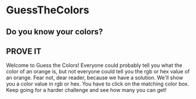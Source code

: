 # GuessTheColors

## Do you know your colors?
## PROVE IT

Welcome to Guess the Colors! Everyone could probably tell you what the color of an orange is,
but not everyone could tell you the rgb or hex value of an orange.
Fear not, dear reader, because we have a solution.
We'll show you a color value in rgb or hex.
You have to click on the matching color box.
Keep going for a harder challenge and see how many you can get!